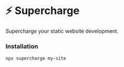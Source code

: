 # :zap: Supercharge
Supercharge your static website development.

### Installation
```
npx supercharge my-site
```
